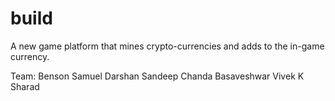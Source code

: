 build
=====

A new game platform that mines crypto-currencies and adds to the in-game currency.

Team:
Benson Samuel
Darshan
Sandeep Chanda
Basaveshwar
Vivek K
Sharad
